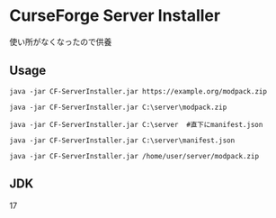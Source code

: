 # CurseForge Server Installer
使い所がなくなったので供養

## Usage

```
java -jar CF-ServerInstaller.jar https://example.org/modpack.zip

java -jar CF-ServerInstaller.jar C:\server\modpack.zip

java -jar CF-ServerInstaller.jar C:\server  #直下にmanifest.json

java -jar CF-ServerInstaller.jar C:\server\manifest.json

java -jar CF-ServerInstaller.jar /home/user/server/modpack.zip
```

## JDK
17